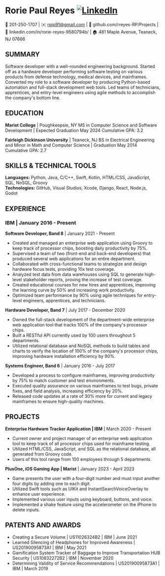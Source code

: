 # Rorie Paul Reyes [![LinkedIn](https://img.shields.io/badge/-LinkedIn-blue?style=flat-square&logo=LinkedIn&logoColor=white&link=https://www.linkedin.com/in/rorie-reyes-9580794b/)](https://www.linkedin.com/in/rorie-reyes-9580794b/)

📱 201-250-1707 | ✉️ rpip91@gmail.com | 🔗 github.com/rreyes-RP/Projects | 🔗 linkedin.com/in/rorie-reyes-9580794b/ |
🏠 481 Maple Avenue, Teaneck, NJ 07666

## SUMMARY
Software developer with a well-rounded engineering background. Started off as a hardware developer performing software testing on various products from defense technology, medical devices, and mainframes. Converted my role to a software developer by producing Python-based automation and full-stack development web tools. Led teams of technicians, apprentices, and entry-level engineers using agile methods to accomplish the company's bottom line.

## EDUCATION
**Marist College** | Poughkeepsie, NY
MS in Computer Science and Software Development | Expected Graduation May 2024
Cumulative GPA: 3.2

**Fairleigh Dickinson University** | Teaneck, NJ
BS in Electrical Engineering and Minor in Math and Computer Science | Graduation May 2014
Cumulative GPA: 2.7

## SKILLS & TECHNICAL TOOLS
**Languages:** Python, Java, C/C++, Swift, Kotlin, HTML/CSS, JavaScript, SQL, NoSQL, Groovy  
**Technologies:** GitHub, Visual Studios, Xcode, Django, React, Node.js, Godot

## EXPERIENCE
### IBM | January 2016 - Present
**Software Developer, Band 8** | January 2021 - Present
- Created and managed an enterprise web application using Groovy to keep track of processor chips, boosting daily productivity by 75%.
- Supervised a team of two (front-end and back-end developers) that produced several web applications for an entire department.
- Collaborated with cross-functional teams to strategize and design hardware focus tests, providing 10x test coverage.
- Analyzed test data from data warehouses using SQL to generate high-level stakeholder reports, proving the increase of test coverage.
- Created educational courses for new hires and apprentices, improving the learning curve by 50% and increasing work productivity.
- Optimized team performance by 90% using agile techniques for entry-level engineers, apprentices, and technicians.

**Hardware Developer, Band 7** | July 2017 - December 2020
- Owned the full-stack development of the department-wide enterprise web application tool that tracks 100% of the company's processor chips.
- Built a RESTful API currently used by 100 users throughout 5 departments.
- Utilized relational database and NoSQL methods to build tables and charts to verify the location of 100% of the company's processor chips, improving hardware installation efficiency by 90%.

**Systems Engineer, Band 6** | January 2016 - July 2017
- Developed a process to configure mainframes, improving productivity by 75% to match customer and test environments.
- Executed quality assurance on various mainframes to test bugs, private fixes, and field analysis, increasing efficiency by 20%.
- Released code updates at a rate of 30% more for current and legacy mainframes to ensure high-quality machines.

## PROJECTS
**Enterprise Hardware Tracker Application | IBM** | March 2020 - Present
- Current owner and project manager of an enterprise web application tool to keep track of all processor chips used for mainframe testing.
- Utilized HTML/CSS, JavaScript, and SQL as the relational database, all generated from Groovy code.
- Users of this tool range from 100 employees through 5 departments.

**PlusOne, iOS Gaming App | Marist** | January 2023 - April 2023
- Game presents the user with a four-digit number and must input another four digits by adding one to each digit.
- Utilized Swift tools such as UIKit and InstantSearchVoiceOverlay to enhance user experience.
- Implemented various user inputs using keyboard, buttons, and voice.
- Implemented a shake feature using the accelerometer on the iPhone to delete inputs.

## PATENTS AND AWARDS
- Creating a Secure Volume | US11026324B2 | IBM | June 2021
- Learned Silencing of Headphones for Improved Awareness | US20190095873A1 | IBM | May 2021
- Gamification System Tracker of Baggage to Improve Transportation HUB Security | US10832272B2 | IBM | November 2020
- Determining Validity of Service Recommendations | US20190095873A1 | IBM | March 2019
